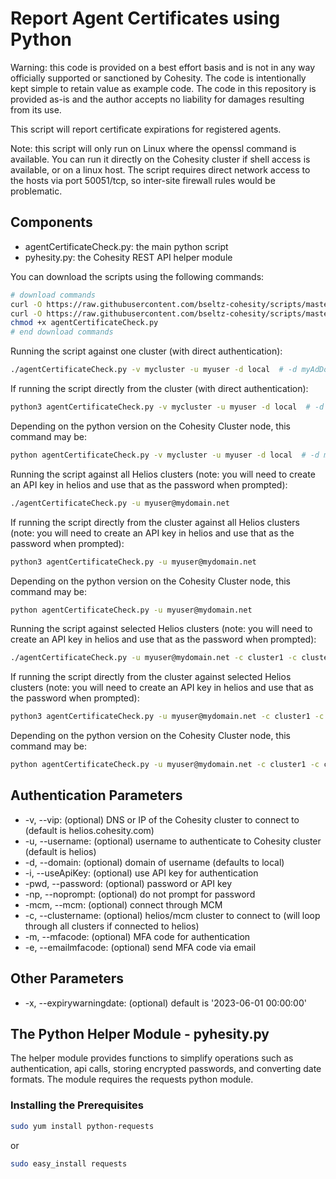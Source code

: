 # Report Agent Certificates using Python

Warning: this code is provided on a best effort basis and is not in any way officially supported or sanctioned by Cohesity. The code is intentionally kept simple to retain value as example code. The code in this repository is provided as-is and the author accepts no liability for damages resulting from its use.

This script will report certificate expirations for registered agents.

Note: this script will only run on Linux where the openssl command is available. You can run it directly on the Cohesity cluster if shell access is available, or on a linux host. The script requires direct network access to the hosts via port 50051/tcp, so inter-site firewall rules would be problematic.

## Components

* agentCertificateCheck.py: the main python script
* pyhesity.py: the Cohesity REST API helper module

You can download the scripts using the following commands:

```bash
# download commands
curl -O https://raw.githubusercontent.com/bseltz-cohesity/scripts/master/python/agentCertificateCheck/agentCertificateCheck.py
curl -O https://raw.githubusercontent.com/bseltz-cohesity/scripts/master/python/pyhesity.py
chmod +x agentCertificateCheck.py
# end download commands
```

Running the script against one cluster (with direct authentication):

```bash
./agentCertificateCheck.py -v mycluster -u myuser -d local  # -d myAdDomain.net (for active directory)
```

If running the script directly from the cluster (with direct authentication):

```bash
python3 agentCertificateCheck.py -v mycluster -u myuser -d local  # -d myAdDomain.net (for active directory)
```

Depending on the python version on the Cohesity Cluster node, this command may be:

```bash
python agentCertificateCheck.py -v mycluster -u myuser -d local  # -d myAdDomain.net (for active directory)
```

Running the script against all Helios clusters (note: you will need to create an API key in helios and use that as the password when prompted):

```bash
./agentCertificateCheck.py -u myuser@mydomain.net
```

If running the script directly from the cluster against all Helios clusters (note: you will need to create an API key in helios and use that as the password when prompted):

```bash
python3 agentCertificateCheck.py -u myuser@mydomain.net
```

Depending on the python version on the Cohesity Cluster node, this command may be:

```bash
python agentCertificateCheck.py -u myuser@mydomain.net
```

Running the script against selected Helios clusters (note: you will need to create an API key in helios and use that as the password when prompted):

```bash
./agentCertificateCheck.py -u myuser@mydomain.net -c cluster1 -c cluster2
```

If running the script directly from the cluster against selected Helios clusters (note: you will need to create an API key in helios and use that as the password when prompted):

```bash
python3 agentCertificateCheck.py -u myuser@mydomain.net -c cluster1 -c cluster2
```

Depending on the python version on the Cohesity Cluster node, this command may be:

```bash
python agentCertificateCheck.py -u myuser@mydomain.net -c cluster1 -c cluster2
```

## Authentication Parameters

* -v, --vip: (optional) DNS or IP of the Cohesity cluster to connect to (default is helios.cohesity.com)
* -u, --username: (optional) username to authenticate to Cohesity cluster (default is helios)
* -d, --domain: (optional) domain of username (defaults to local)
* -i, --useApiKey: (optional) use API key for authentication
* -pwd, --password: (optional) password or API key
* -np, --noprompt: (optional) do not prompt for password
* -mcm, --mcm: (optional) connect through MCM
* -c, --clustername: (optional) helios/mcm cluster to connect to (will loop through all clusters if connected to helios)
* -m, --mfacode: (optional) MFA code for authentication
* -e, --emailmfacode: (optional) send MFA code via email

## Other Parameters

* -x, --expirywarningdate: (optional) default is '2023-06-01 00:00:00'

## The Python Helper Module - pyhesity.py

The helper module provides functions to simplify operations such as authentication, api calls, storing encrypted passwords, and converting date formats. The module requires the requests python module.

### Installing the Prerequisites

```bash
sudo yum install python-requests
```

or

```bash
sudo easy_install requests
```
